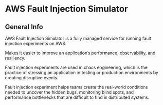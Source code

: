# AWS Fault Injection Simulator

## General Info
AWS Fault Injection Simulator is a fully managed service for running fault injection experiments on AWS.

Makes it easier to improve an application’s performance, observability, and resiliency.

Fault injection experiments are used in chaos engineering, which is the practice of stressing an application in testing or production environments by creating disruptive events.

Fault injection experiment helps teams create the real-world conditions needed to uncover the hidden bugs, monitoring blind spots, and performance bottlenecks that are difficult to find in distributed systems.